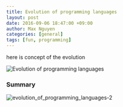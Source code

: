 ```yaml
---
title: Evolution of programming languages
layout: post
date: 2016-09-06 18:47:00 +09:00
author: Max Nguyen
categories: [general]
tags: [fun, programming]
---
```


here is concept of the evolution
<!--excerpt-->
![Evolution of programming languages](https://dynamics365.github.io/assets/the-evolution-of-computer-programming-languages-infographic.jpg "ahihi")

### Summary

![evolution_of_programming_languages-2](https://dynamics365.github.io/assets/evolution_of_programming_languages-2.png "ahaha")
